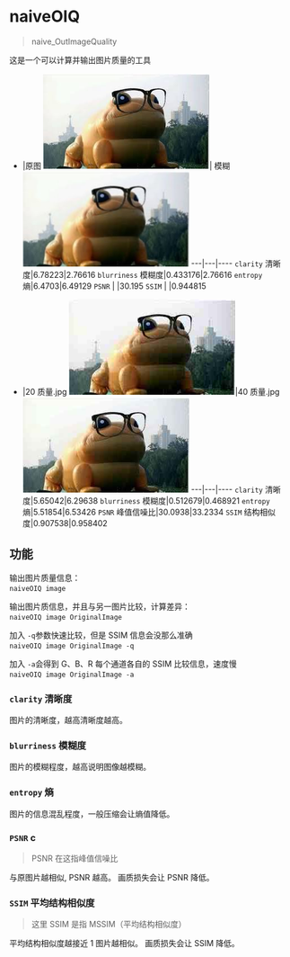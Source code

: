 
# naiveOIQ
> naive_OutImageQuality

这是一个可以计算并输出图片质量的工具




 - |原图 ![原图](1.jpg)| 模糊 ![模糊](1_模糊.jpg)
---|---|----
`clarity` 清晰度|6.78223|2.76616
`blurriness` 模糊度|0.433176|2.76616
`entropy` 熵|6.4703|6.49129
`PSNR`  | |30.195
`SSIM`  | |0.944815




- |20 质量.jpg ![20质量](1_20质量.jpg)|40 质量.jpg ![40质量](1_40质量.jpg)
---|---|----
`clarity` 清晰度|5.65042|6.29638
`blurriness` 模糊度|0.512679|0.468921
`entropy` 熵|5.51854|6.53426
`PSNR` 峰值信噪比|30.0938|33.2334
`SSIM` 结构相似度|0.907538|0.958402


## 功能

输出图片质量信息：  
`naiveOIQ image `

输出图片质信息，并且与另一图片比较，计算差异：   
`naiveOIQ image OriginalImage`

加入 `-q`参数快速比较，但是 SSIM 信息会没那么准确   
`naiveOIQ image OriginalImage -q`

加入 `-a`会得到 G、B、R 每个通道各自的 SSIM 比较信息，速度慢   
`naiveOIQ image OriginalImage -a`


### `clarity` 清晰度
图片的清晰度，越高清晰度越高。

### `blurriness` 模糊度
图片的模糊程度，越高说明图像越模糊。

### `entropy` 熵
图片的信息混乱程度，一般压缩会让熵值降低。

### `PSNR` c
>PSNR 在这指峰值信噪比

与原图片越相似, PSNR 越高。
画质损失会让 PSNR 降低。

### `SSIM` 平均结构相似度
>这里 SSIM 是指 MSSIM（平均结构相似度）

平均结构相似度越接近 1 图片越相似。
画质损失会让 SSIM 降低。
